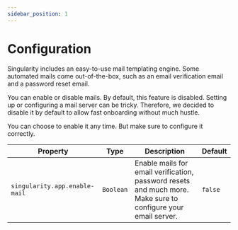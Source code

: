 ```yaml
---
sidebar_position: 1
---
```


# Configuration

Singularity includes an easy-to-use mail templating engine.
Some automated mails come out-of-the-box, such as an email verification email and a password reset email.

You can enable or disable mails.
By default, this feature is disabled.
Setting up or configuring a mail server can be tricky.
Therefore, we decided to disable it by default to allow fast onboarding without much hustle.

You can choose to enable it any time. But make sure to configure it correctly.

| Property                      | Type      | Description                                                                                                   | Default |
|-------------------------------|-----------|---------------------------------------------------------------------------------------------------------------|---------|
| `singularity.app.enable-mail` | `Boolean` | Enable mails for email verification, password resets and much more. Make sure to configure your email server. | `false` |
